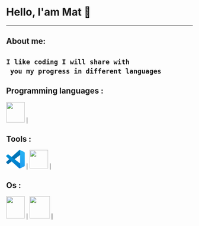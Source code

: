 # Hello, I'am Mat 🤙
---
## About me:


`I like coding I will share with `<br>` you my progress in different languages`
---


## Programming languages :
<p>
<img src="https://media.discordapp.net/attachments/998966700806508684/1042937826880262305/unknown.png" height=55px width=50px> | 
</p>

## Tools :

<p>
<img src="https://raw.githubusercontent.com/github/explore/master/topics/visual-studio-code/visual-studio-code.png" height=50px width=50px> | 
<img src="https://visualstudio.microsoft.com/wp-content/uploads/2021/10/Product-Icon.svg" height=50px width=50px> | 
</p>

## Os :
<p>
<img src="https://cdn.discordapp.com/attachments/1037532268857667685/1067939025995976805/windows-logo-logok-0.png" height=60px width=50px> | 
<img src="https://cdn.discordapp.com/attachments/1037532268857667685/1067939219823153162/58480e82cef1014c0b5e4927.png" height=60px width=55px> | 
</p>
